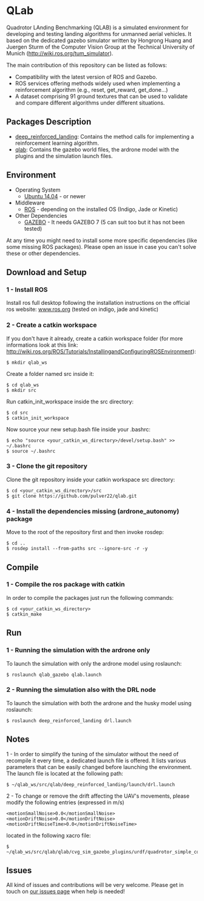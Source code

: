 # QLab
Quadrotor LAnding Benchmarking (QLAB) is a simulated environment for developing and testing landing algorithms for unmanned aerial vehicles. It based on the dedicated gazebo simulator written by Hongrong Huang and Juergen Sturm of the Computer Vision Group at the Technical University of Munich (http://wiki.ros.org/tum_simulator).

The main contribution of this repository can be listed as follows:
* Compatibility with the latest version of ROS and Gazebo.
* ROS services offering methods widely used when implementing a reinforcement algorithm (e.g., reset, get_reward, get_done...)
* A dataset comprising 91 ground textures that can be used to validate and compare different algorithms under different situations.

<!--
[![ArDrone inside the simulated lab map](images/ardrone_simulator.jpg)](https://www.youtube.com/watch?v=Ib85SRjyF3Y "ArDrone inside the simulated lab map")
-->

## Packages Description

* [deep_reinforced_landing](deep_reinforced_landing): Contains the method calls for implementing a reinforcement learning algorithm.
* [qlab](qlab): Contains the gazebo world files, the ardrone model with the plugins and the simulation launch files.

## Environment

* Operating System
  * [Ubuntu 14.04](http://releases.ubuntu.com/trusty/) - or newer
* Middleware
  * [ROS](http://www.ros.org/) - depending on the installed OS (Indigo, Jade or Kinetic)
* Other Dependencies
  * [GAZEBO](http://gazebosim.org/) - It needs GAZEBO 7 (5 can suit too but it has not been tested)

At any time you might need to install some more specific dependencies (like some missing ROS packages). Please open an issue in case you can't solve these or other dependencies.

## Download and Setup

### 1 - Install ROS
Install ros full desktop following the installation instructions on the official ros website: www.ros.org (tested on indigo, jade and kinetic)

### 2 - Create a catkin workspace
If you don't have it already, create a catkin workspace folder (for more informations look at this link: http://wiki.ros.org/ROS/Tutorials/InstallingandConfiguringROSEnvironment):

    $ mkdir qlab_ws

Create a folder named src inside it:

    $ cd qlab_ws
    $ mkdir src

Run catkin_init_workspace inside the src directory:

    $ cd src
    $ catkin_init_workspace

Now source your new setup.bash file inside your .bashrc:

    $ echo "source <your_catkin_ws_directory>/devel/setup.bash" >> ~/.bashrc
    $ source ~/.bashrc

### 3 - Clone the git repository
Clone the git repository inside your catkin workspace src directory:

    $ cd <your_catkin_ws_directory>/src
    $ git clone https://github.com/pulver22/qlab.git
    
    
### 4 - Install the dependencies missing (ardrone_autonomy) package
Move to the root of the repository first and then invoke rosdep:
 
    $ cd ..
    $ rosdep install --from-paths src --ignore-src -r -y

## Compile

### 1 - Compile the ros package with catkin
In order to compile the packages just run the following commands:

    $ cd <your_catkin_ws_directory>
    $ catkin_make



## Run
### 1 - Running the simulation with the ardrone only
To launch the simulation with only the ardrone model using roslaunch:

    $ roslaunch qlab_gazebo qlab.launch

### 2 - Running the simulation also with the DRL node
To launch the simulation with both the ardrone and the husky model using roslaunch:

    $ roslaunch deep_reinforced_landing drl.launch


## Notes
1 - In order to simplify the tuning of the simulator without the need of recompile it every time,
a dedicated launch file is offered. It lists various parameters that can be easily
changed before launching the environment.
The launch file is located at the following path:

    $ ~/qlab_ws/src/qlab/deep_reinforced_landing/launch/drl.launch

2 - To change or remove the drift affecting the UAV's movements, please modify the following entries (expressed in m/s)

    <motionSmallNoise>0.0</motionSmallNoise>
    <motionDriftNoise>0.0</motionDriftNoise>
    <motionDriftNoiseTime>0.0</motionDriftNoiseTime>

located in the following xacro file:

    $ ~/qlab_ws/src/qlab/qlab/cvg_sim_gazebo_plugins/urdf/quadrotor_simple_controller.urdf.xacro
## Issues

All kind of issues and contributions will be very welcome. Please get in touch on [our issues page](https://github.com/pulver22/ardrone_tf_controller/issues) when help is needed!
